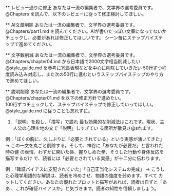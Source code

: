 ** レビュー通りに修正
あなたは一流の編集者で、文学界の選考委員です。
@Chapters を読んで、以下のレビューに従って修正検討してほしい。


** AI文章削除
あなたは一流の編集者で、文学界の選考委員です。
@Chapters/part1.md を読んでください。AIが書いたっぽい文章になってないかチェックし、必要があれば修正してほしいです。
シーン毎にステップバイステップで進めてください。  

** 文字数削減
あなたは一流の編集者で、文学界の選考委員です。
@Chapters/chapter04.md から日本語で2000文字相当削減したい
@style_guide.md を参考に冗長表現などを中心に削除していきたい
50行ずつ程度読み込み対応し、また次の50行に進むというステップバイステップのやり方で進めてほしい。

** 説明削除
あなたは一流の編集者で、文学界の選考委員です。
@Chapters/chapter01.md を以下の修正方針で進めたい。\
100行ずつチェックして、ステップバイステップで修正していってほしい。
@style_guide.md に従うことも忘れずに。

  1. 「説明」を殺し、「描写」で語れ
  最も効果的な削減法はこれです。現状、主人公の心理を地の文で「説明」しすぎてい
  る箇所が散見さ@sれます。

  例：「ぼくの胸に、久しぶりに『必要とされている』という実感が湧いてきた」
  → この一文を丸ごと削除する。そして、神谷に「あなたが必要だ」と言われた時の健
  の表情、わずかに開いた唇、握りしめた拳、そうした行動や身体反応を描写するだけ
  で、読者には「必要とされている実感」が十二分に伝わります。

  例：「確証バイアスに支配されていた」「自己正当化システムの完成」
  → こうした心理学用語的な解説は、読者を冷めさせ、物語の強度を弱めます。すべて
  カットしてください。あなたの優れたプロットと描写があれば、読者は自ずと「ああ
  、これが確証バイアスか」と気づきます。読者の知性を信頼しましょう。